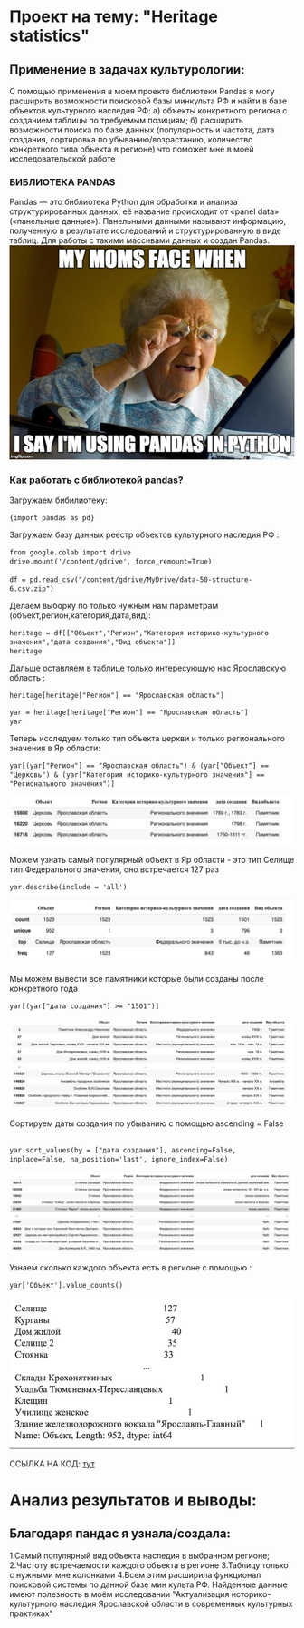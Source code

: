 # Проект на тему: "Heritage statistics"
## Применение в задачах культурологии: ##
С помощью применения в моем проекте библиотеки Pandas я могу расширить возможности поисковой базы минкульта РФ и найти в базе объектов культурного наследия РФ:
а) объекты конкретного региона с созданием таблицы по требуемым позициям;
б) расширить возможности поиска по базе данных (популярность и частота, дата создания, сортировка по убыванию/возрастанию, количество конкретного типа объекта в регионе) что поможет мне в моей исследовательской работе

### БИБЛИОТЕКА PANDAS ###
Pandas — это библиотека Python для обработки и анализа структурированных данных, её название происходит от «panel data» («панельные данные»). Панельными данными называют информацию, полученную в результате исследований и структурированную в виде таблиц. Для работы с такими массивами данных и создан Pandas.
![здесь будет картинка](https://github.com/mshnktn/heritage-statictics/blob/main/ohPUaT8CRuenSFQO2GP4_Screen%20Shot%202017-09-20%20at%209.01.09%20AM.png)

### Как работать с библиотекой pandas? ###
Загружаем бибилиотеку:
```
{import pandas as pd}
```

Загружаем базу данных реестр объектов культурного наследия РФ :
```
from google.colab import drive
drive.mount('/content/gdrive', force_remount=True)

df = pd.read_csv("/content/gdrive/MyDrive/data-50-structure-6.csv.zip")
```

Делаем выборку по только нужным нам параметрам (объект,регион,категория,дата,вид):
```
heritage = df[["Объект","Регион","Категория историко-культурного значения","дата создания","Вид объекта"]] 
heritage
```

Дальше оставляем в таблице только интересующую нас Ярославскую область :
```
heritage[heritage["Регион"] == "Ярославская область"]
```

```
yar = heritage[heritage["Регион"] == "Ярославская область"]
yar
```

Теперь исследуем только тип объекта церкви и только регионального значения в Яр области: 
```
yar[(yar["Регион"] == "Ярославская область") & (yar["Объект"] == "Церковь") & (yar["Категория историко-культурного значения"] == "Регионального значения")]
```
![здесь будет картинка](https://github.com/mshnktn/heritage-statictics/blob/main/%D0%A1%D0%BD%D0%B8%D0%BC%D0%BE%D0%BA%20%D1%8D%D0%BA%D1%80%D0%B0%D0%BD%D0%B0%202021-10-21%20%D0%B2%202.40.16.png)

Можем узнать самый популярный объект в Яр области - это тип Селище тип Федерального значения, оно встречается 127 раз 
```
yar.describe(include = 'all')
```
![здесь будет картинка](https://github.com/mshnktn/heritage-statictics/blob/main/top%20seliche.png)

Мы можем вывести все памятники которые были созданы после конкретного года 
```
yar[(yar["дата создания"] >= "1501")]
```
![здесь будет картинка](https://github.com/mshnktn/heritage-statictics/blob/main/1501.png)

Сортируем даты создания по убыванию с помощью 
ascending = False 
```

yar.sort_values(by = ["дата создания"], ascending=False, inplace=False, na_position='last', ignore_index=False)
```
![здесь будет картинка](https://github.com/mshnktn/heritage-statictics/blob/main/%D1%83%D0%B1%D1%8B%D0%B2%D0%B0%D0%BD%D0%B8%D0%B5.png)

Узнаем сколько каждого объекта есть в регионе 
с помощью :
```
yar['Объект'].value_counts()
```
![здесь будет картинка](https://github.com/mshnktn/heritage-statictics/blob/main/%D1%8E%D0%BD%D0%B8%D0%BA.png)

ССЫЛКА НА КОД: [тут](https://colab.research.google.com/drive/1E1Lb2WRMMC2EX6InEjfMbIKw2CgH79I-?usp=sharing)

# **Анализ результатов и выводы:** #

## Благодаря пандас я узнала/создала: ##

1.Самый популярный вид объекта наследия в выбранном регионе; 2.Частоту встречаемости каждого объекта в регионе 3.Таблицу только с нужными мне колонками 4.Всем этим расширила функционал поисковой системы по данной базе мин культа РФ. Найденные данные имеют полезность в моём исследовании "Актуализация историко-культурного наследия Ярославской области в современных культурных практиках" 

